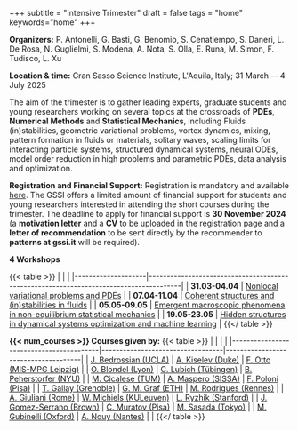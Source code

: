 +++
subtitle = "Intensive Trimester"
draft = false
tags = "home"
keywords="home"
+++


**Organizers:** P. Antonelli, G. Basti, G. Benomio, S. Cenatiempo, S. Daneri, L. De Rosa, N. Guglielmi, S. Modena, A. Nota, S. Olla, E. Runa, M. Simon, F. Tudisco, L. Xu

**Location & time:** Gran Sasso Science Institute, L'Aquila, Italy;  31 March -- 4 July 2025

The aim of the trimester is to gather leading experts, graduate students and young researchers working on several topics at the crossroads of **PDEs**, **Numerical Methods** and **Statistical Mechanics**, including Fluids (in)stabilities, geometric variational problems, vortex dynamics, mixing, pattern formation in fluids or materials, solitary waves, scaling limits for interacting particle systems, structured dynamical systems, neural ODEs, model order reduction in high problems and parametric PDEs, data analysis and optimization.


**Registration and Financial Support:** Registration is mandatory and available [here](https://indico.gssi.it/event/745/). The GSSI offers a limited amount of financial support for students and young researchers interested in attending the short courses during the trimester. The deadline to apply for financial support is **30 November 2024** (a **motivation letter** and a **CV** to be uploaded in the registration page and a **letter of recommendation** to be sent directly by the recommender to **patterns at gssi.it** will be required).


**4 Workshops**

{{< table >}}
|                    |                                                                                       |
|--------------------|---------------------------------------------------------------------------------------|
| **31.03-04.04**	 |                  [Nonlocal variational problems and PDEs](workshop1)                  |
| **07.04-11.04**	 |             [Coherent structures and (in)stabilities in fluids](workshop2)            |
| **05.05-09.05**	 |  [Emergent macroscopic phenomena in non-equilibrium statistical mechanics](workshop3) |
| **19.05-23.05**	 | [Hidden structures in dynamical systems optimization and machine learning](workshop4) |
{{</ table >}}


**{{< num_courses >}} Courses given by:**
{{< table >}}
|                                         |                                  |                                     |
|-----------------------------------------|----------------------------------|-------------------------------------|
| [J. Bedrossian (UCLA)](/bedrossian)        | [A. Kiselev (Duke)](/kiselev)       | [F. Otto (MIS-MPG Leipzig)](/otto)     |
| [O. Blondel (Lyon)](/blondel)              | [C. Lubich (Tübingen)](/lubich)     | [B. Peherstorfer (NYU)](/peherstorfer) |
| [M. Cicalese (TUM)](/cicalese)             | [A. Maspero (SISSA)](/maspero)      | [F. Poloni (Pisa)](/poloni)            |
| [T. Gallay (Grenoble)](/gallay)            | [G. M. Graf (ETH)](/graf)           | [M. Rodrigues (Rennes)](/rodrigues)    |
| [A. Giuliani (Rome)](/giuliani)            | [W. Michiels (KULeuven)](/michiels) | [L. Ryzhik (Stanford)](/ryzhik)        |
| [J. Gomez-Serrano (Brown)](/gomez_serrano) | [C. Muratov (Pisa)](/muratov)       | [M. Sasada (Tokyo)](/sasada)           |
| [M. Gubinelli (Oxford)](/gubinelli)        | [A. Nouy (Nantes)](/nouy)           |                                        |
{{</ table >}}
